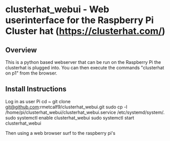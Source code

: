 # clusterhat_webui - Web userinterface for the Raspberry Pi Cluster hat (https://clusterhat.com/)

## Overview
This is a python based webserver that can be run on the Raspberry Pi the clusterhat is plugged into. You can then execute the commands "clusterhat on p1" from the browser.

## Install Instructions

Log in as user Pi
cd ~
git clone git@github.com:rmetcalf9/clusterhat_webui.git
sudo cp -l /home/pi/clusterhat_webui/clusterhat_webui.service /etc/systemd/system/.
sudo systemctl enable clusterhat_webui
sudo systemctl start clusterhat_webui

Then using a web browser surf to the raspberry pi's 
